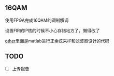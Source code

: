 ## 16QAM
使用FPGA完成16QAM的调制解调


设置FIR的IP核的时候不小心存错地方了，懒得改了

[other](./other)里面是matlab进行正余弦采样和滤波器设计的代码

## TODO
- [ ] 上传报告 